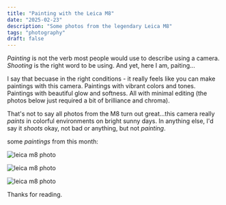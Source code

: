 ```yaml
---
title: "Painting with the Leica M8"
date: "2025-02-23"
description: "Some photos from the legendary Leica M8"
tags: "photography"
draft: false
---
```


*Painting* is not the verb most people would use to describe using a camera. *Shooting* is the right word to be using. And yet, here I am, paiting...

I say that becuase in the right conditions - it really feels like you can make paintings with this camera. Paintings with vibrant colors and tones. Paintings with beautiful glow and softness. All with minimal editing (the photos below just required a bit of brilliance and chroma). 

That's not to say all photos from the M8 turn out great...this camera really *paints* in colorful environments on bright sunny days. In anything else, I'd say it *shoots* okay, not bad or anything, but not *painting*.

some *paintings* from this month:

![leica m8 photo](/posts/2025/2025-02-23-leica-m8/leica-m8-1.jpg)

![leica m8 photo](/posts/2025/2025-02-23-leica-m8/leica-m8-2.jpg)

![leica m8 photo](/posts/2025/2025-02-23-leica-m8/leica-m8-3.jpg)

Thanks for reading.

